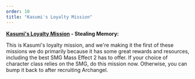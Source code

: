 ```yaml
---
order: 10
title: "Kasumi's Loyalty Mission"
---
```


**[Kasumi's Loyalty Mission](https://www.rpgsite.net/feature/11111-mass-effect-2-loyalty-missions-consequences-how-to-gain-loyalty-resolve-conflicts#kasumi-loyalty-mission) - Stealing Memory:**

This is Kasumi's loyalty mission, and we're making it the first of these missions we do primarily because it has some great rewards and resources, including the best SMG Mass Effect 2 has to offer. If your choice of character class relies on the SMG, do this mission now. Otherwise, you can bump it back to after recruiting Archangel.
